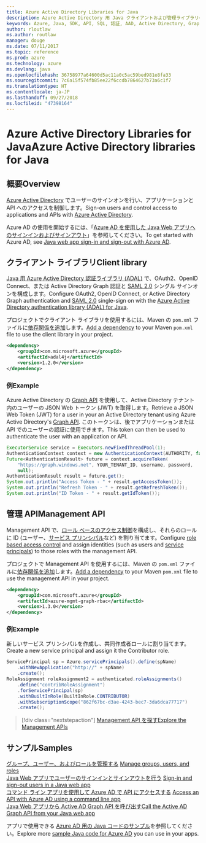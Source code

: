 ```yaml
---
title: Azure Active Directory Libraries for Java
description: Azure Active Directory 用 Java クライアントおよび管理ライブラリのリファレンス ドキュメント
keywords: Azure, Java, SDK, API, SQL, 認証, AAD, Active Directory, Graph, OAuth 2.0
author: rloutlaw
ms.author: routlaw
manager: douge
ms.date: 07/11/2017
ms.topic: reference
ms.prod: azure
ms.technology: azure
ms.devlang: java
ms.openlocfilehash: 36758977a64600d5ac11a0c5ac59bed981e8fa33
ms.sourcegitcommit: 7c6a15f574fb85ee22f6ccdb7864627b73a6c1f7
ms.translationtype: HT
ms.contentlocale: ja-JP
ms.lasthandoff: 09/27/2018
ms.locfileid: "47398164"
---
```

# <a name="azure-active-directory-libraries-for-java"></a><span data-ttu-id="7f50e-104">Azure Active Directory Libraries for Java</span><span class="sxs-lookup"><span data-stu-id="7f50e-104">Azure Active Directory libraries for Java</span></span>

## <a name="overview"></a><span data-ttu-id="7f50e-105">概要</span><span class="sxs-lookup"><span data-stu-id="7f50e-105">Overview</span></span>

<span data-ttu-id="7f50e-106">[Azure Active Directory](/azure/active-directory/active-directory-whatis) でユーザーのサインオンを行い、アプリケーションと API へのアクセスを制御します。</span><span class="sxs-lookup"><span data-stu-id="7f50e-106">Sign-on users and control access to applications and APIs with [Azure Active Directory](/azure/active-directory/active-directory-whatis).</span></span>

<span data-ttu-id="7f50e-107">Azure AD の使用を開始するには、「[Azure AD を使用した Java Web アプリへのサインインおよびサインアウト](/azure/active-directory/develop/active-directory-devquickstarts-webapp-java)」を参照してください。</span><span class="sxs-lookup"><span data-stu-id="7f50e-107">To get started with Azure AD, see [Java web app sign-in and sign-out with Azure AD](/azure/active-directory/develop/active-directory-devquickstarts-webapp-java).</span></span>

## <a name="client-library"></a><span data-ttu-id="7f50e-108">クライアント ライブラリ</span><span class="sxs-lookup"><span data-stu-id="7f50e-108">Client library</span></span>

<span data-ttu-id="7f50e-109">[Java 用 Azure Active Directory 認証ライブラリ (ADAL)](https://github.com/AzureAD/azure-activedirectory-library-for-java) で、OAuth2、OpenID Connect、または Active Directory Graph 認証と [SAML 2.0](https://docs.microsoft.com/azure/active-directory/develop/active-directory-saml-protocol-reference) シングル サインオンを構成します。</span><span class="sxs-lookup"><span data-stu-id="7f50e-109">Configure OAuth2, OpenID Connect, or Active Directory Graph authentication and [SAML 2.0](https://docs.microsoft.com/azure/active-directory/develop/active-directory-saml-protocol-reference) single-sign on with the [Azure Active Directory authentication library (ADAL) for Java](https://github.com/AzureAD/azure-activedirectory-library-for-java).</span></span>

<span data-ttu-id="7f50e-110">プロジェクトでクライアント ライブラリを使用するには、Maven の `pom.xml` ファイルに[依存関係を追加](https://maven.apache.org/guides/getting-started/index.html#How_do_I_use_external_dependencies)します。</span><span class="sxs-lookup"><span data-stu-id="7f50e-110">[Add a dependency](https://maven.apache.org/guides/getting-started/index.html#How_do_I_use_external_dependencies) to your Maven `pom.xml` file to use the client library in your project.</span></span>

```XML
<dependency>
    <groupId>com.microsoft.azure</groupId>
    <artifactId>adal4j</artifactId>
    <version>1.2.0</version>
</dependency>
```   

### <a name="example"></a><span data-ttu-id="7f50e-111">例</span><span class="sxs-lookup"><span data-stu-id="7f50e-111">Example</span></span>

<span data-ttu-id="7f50e-112">Azure Active Directory の [Graph API](https://docs.microsoft.com/azure/active-directory/develop/active-directory-graph-api) を使用して、Active Directory テナント内のユーザーの JSON Web トークン (JWT) を取得します。</span><span class="sxs-lookup"><span data-stu-id="7f50e-112">Retrieve a JSON Web Token (JWT) for a user in your an Active Directory tenant using Azure Active Directory's [Graph API](https://docs.microsoft.com/azure/active-directory/develop/active-directory-graph-api).</span></span> <span data-ttu-id="7f50e-113">このトークンは、後でアプリケーションまたは API でのユーザーの認証に使用できます。</span><span class="sxs-lookup"><span data-stu-id="7f50e-113">This token can then be used to authenticate the user with an application or API.</span></span>

```java
ExecutorService service = Executors.newFixedThreadPool(1);
AuthenticationContext context = new AuthenticationContext(AUTHORITY, false, service);
Future<AuthenticationResult> future = context.acquireToken(
    "https://graph.windows.net", YOUR_TENANT_ID, username, password,
    null);
AuthenticationResult result = future.get();
System.out.println("Access Token - " + result.getAccessToken());
System.out.println("Refresh Token - " + result.getRefreshToken());
System.out.println("ID Token - " + result.getIdToken());
```

## <a name="management-api"></a><span data-ttu-id="7f50e-114">管理 API</span><span class="sxs-lookup"><span data-stu-id="7f50e-114">Management API</span></span>

<span data-ttu-id="7f50e-115">Management API で、[ロール ベースのアクセス制御](/azure/active-directory/role-based-access-control-what-is)を構成し、それらのロールに ID (ユーザー、[サービス プリンシパル](https://docs.microsoft.com/azure/active-directory/develop/active-directory-application-objects)など) を割り当てます。</span><span class="sxs-lookup"><span data-stu-id="7f50e-115">Configure [role based access control](/azure/active-directory/role-based-access-control-what-is) and assign identities (such as users and [service principals](https://docs.microsoft.com/azure/active-directory/develop/active-directory-application-objects)) to those roles with the management API.</span></span> 

<span data-ttu-id="7f50e-116">プロジェクトで Management API を使用するには、Maven の `pom.xml` ファイルに[依存関係を追加](https://maven.apache.org/guides/getting-started/index.html#How_do_I_use_external_dependencies)します。</span><span class="sxs-lookup"><span data-stu-id="7f50e-116">[Add a dependency](https://maven.apache.org/guides/getting-started/index.html#How_do_I_use_external_dependencies) to your Maven `pom.xml` file to use the management API in your project.</span></span>

```XML
<dependency>
    <groupId>com.microsoft.azure</groupId>
    <artifactId>azure-mgmt-graph-rbac</artifactId>
    <version>1.3.0</version>
</dependency>
```

### <a name="example"></a><span data-ttu-id="7f50e-117">例</span><span class="sxs-lookup"><span data-stu-id="7f50e-117">Example</span></span> 

<span data-ttu-id="7f50e-118">新しいサービス プリンシパルを作成し、共同作成者ロールに割り当てます。</span><span class="sxs-lookup"><span data-stu-id="7f50e-118">Create a new service principal and assign it the Contributor role.</span></span>

```java
ServicePrincipal sp = Azure.servicePrincipals().define(spName)
    .withNewApplication("http://" + spName)
    .create();
RoleAssignment roleAssignment2 = authenticated.roleAssignments()
    .define("contribRoleAssignment")
    .forServicePrincipal(sp)
    .withBuiltInRole(BuiltInRole.CONTRIBUTOR)
    .withSubscriptionScope("862f67bc-d3ae-4243-bec7-3da6dca77717")
    .create();
```

> [!div class="nextstepaction"]
> [<span data-ttu-id="7f50e-119">Management API を探す</span><span class="sxs-lookup"><span data-stu-id="7f50e-119">Explore the Management APIs</span></span>](/java/api/overview/azure/activedirectory/management)


## <a name="samples"></a><span data-ttu-id="7f50e-120">サンプル</span><span class="sxs-lookup"><span data-stu-id="7f50e-120">Samples</span></span>

<span data-ttu-id="7f50e-121">[グループ、ユーザー、およびロールを管理する](https://github.com/Azure-Samples/aad-java-manage-users-groups-and-roles)  </span><span class="sxs-lookup"><span data-stu-id="7f50e-121">[Manage groups, users, and roles](https://github.com/Azure-Samples/aad-java-manage-users-groups-and-roles)  </span></span>  
<span data-ttu-id="7f50e-122">[Java Web アプリでユーザーのサインインとサインアウトを行う](https://github.com/Azure-Samples/active-directory-java-webapp-openidconnect)  </span><span class="sxs-lookup"><span data-stu-id="7f50e-122">[Sign-in and sign-out users in a Java web app](https://github.com/Azure-Samples/active-directory-java-webapp-openidconnect)  </span></span>  
<span data-ttu-id="7f50e-123">[コマンド ライン アプリを使用して Azure AD で API にアクセスする](https://github.com/Azure-Samples/active-directory-java-native-headless) </span><span class="sxs-lookup"><span data-stu-id="7f50e-123">[Access an API with Azure AD using a command line app](https://github.com/Azure-Samples/active-directory-java-native-headless) </span></span>  
[<span data-ttu-id="7f50e-124">Java Web アプリから Active AD Graph API を呼び出す</span><span class="sxs-lookup"><span data-stu-id="7f50e-124">Call the Active AD Graph API from your Java web app</span></span>](https://github.com/Azure-Samples/active-directory-java-webapp-openidconnect)  

<span data-ttu-id="7f50e-125">アプリで使用できる [Azure AD 用の Java コードのサンプル](https://azure.microsoft.com/en-us/resources/samples/?term=active+directory&platform=java)を参照してください。</span><span class="sxs-lookup"><span data-stu-id="7f50e-125">Explore more [sample Java code for Azure AD](https://azure.microsoft.com/en-us/resources/samples/?term=active+directory&platform=java) you can use in your apps.</span></span>
